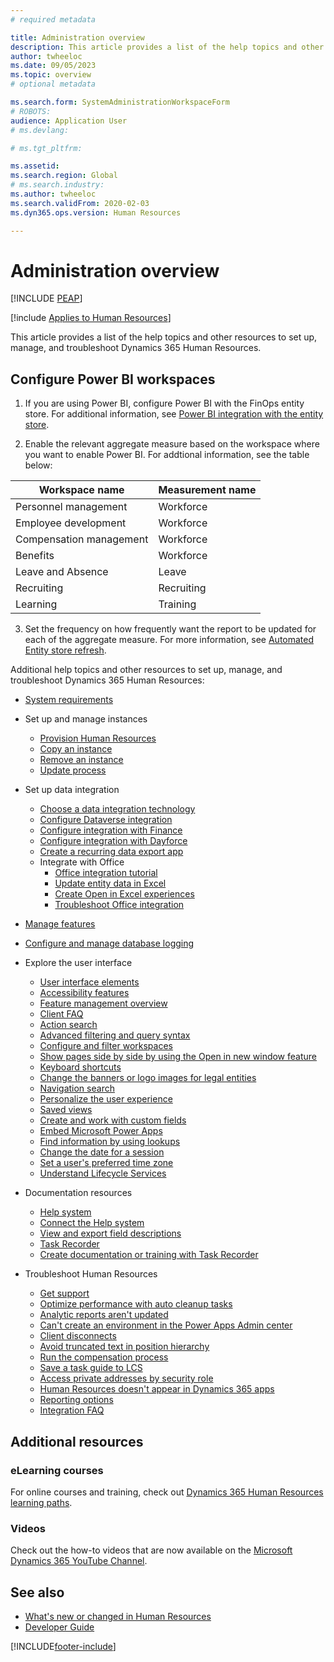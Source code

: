 ```yaml
---
# required metadata

title: Administration overview
description: This article provides a list of the help topics and other resources to set up, manage, and troubleshoot Dynamics 365 Human Resources.
author: twheeloc
ms.date: 09/05/2023
ms.topic: overview
# optional metadata

ms.search.form: SystemAdministrationWorkspaceForm
# ROBOTS: 
audience: Application User
# ms.devlang: 

# ms.tgt_pltfrm: 

ms.assetid: 
ms.search.region: Global
# ms.search.industry: 
ms.author: twheeloc
ms.search.validFrom: 2020-02-03
ms.dyn365.ops.version: Human Resources

---
```


# Administration overview


[!INCLUDE [PEAP](../includes/peap-1.md)]

[!include [Applies to Human Resources](../includes/applies-to-hr.md)]

This article provides a list of the help topics and other resources to set up, manage, and troubleshoot Dynamics 365 Human Resources.

## Configure Power BI workspaces
1.	If you are using Power BI, configure Power BI with the FinOps entity store. For additional information, see [Power BI integration with the entity store](../fin-ops-core/dev-itpro/analytics/power-bi-integration-entity-store.md). 

2.	Enable the relevant aggregate measure based on the workspace where you want to enable Power BI. For addtional information, see the table below:  

|Workspace name	|Measurement name|
|-------------|-----------------|
|Personnel management|Workforce|
|Employee development|Workforce|
|Compensation management|Workforce|
|Benefits|	Workforce|
|Leave and Absence	|Leave|
|Recruiting	|Recruiting|
|Learning	|Training|

3.	Set the frequency on how frequently want the report to be updated for each of the aggregate measure. For more information, see [Automated Entity store refresh](../fin-ops-core/dev-itpro/analytics/automated-entity-store-refresh.md).


Additional help topics and other resources to set up, manage, and troubleshoot Dynamics 365 Human Resources:

- [System requirements](hr-admin-system-requirements.md)

- Set up and manage instances
  - [Provision Human Resources](hr-admin-setup-provision.md)
  - [Copy an instance](hr-admin-setup-copy-instance.md)
  - [Remove an instance](hr-admin-setup-remove-instance.md)
  - [Update process](hr-admin-setup-update-process.md)

- Set up data integration
  - [Choose a data integration technology](hr-admin-integration-choose-technology.md)
  - [Configure Dataverse integration](hr-admin-integration-common-data-service.md)
  - [Configure integration with Finance](hr-admin-integration-finance.md)
  - [Configure integration with Dayforce](hr-admin-integration-dayforce.md)
  - [Create a recurring data export app](hr-admin-integration-recurring-data-export.md)
  - Integrate with Office
    - [Office integration tutorial](../fin-ops-core/dev-itpro/office-integration/office-integration-tutorial.md?toc=/dynamics365/unified-operations/talent/toc.json)
    - [Update entity data in Excel](../fin-ops-core/dev-itpro/office-integration/use-excel-add-in.md?toc=/dynamics365/unified-operations/talent/toc.json)
    - [Create Open in Excel experiences](../fin-ops-core/dev-itpro/office-integration/office-integration-edit-excel.md?toc=/dynamics365/unified-operations/talent/toc.json)
    - [Troubleshoot Office integration](../fin-ops-core/dev-itpro/office-integration/office-integration-troubleshooting.md?toc=/dynamics365/unified-operations/talent/toc.json)

- [Manage features](hr-admin-manage-features.md)

- [Configure and manage database logging](hr-admin-database-logging.md)

- Explore the user interface
  - [User interface elements](../fin-ops-core/fin-ops/get-started/user-interface-elements.md?toc=/dynamics365/human-resources/toc.json)
  - [Accessibility features](../fin-ops-core/fin-ops/get-started/accessibility-features.md?toc=/dynamics365/human-resources/toc.json)
  - [Feature management overview](../fin-ops-core/fin-ops/get-started/feature-management/feature-management-overview.md?toc=/dynamics365/human-resources/toc.json)
  - [Client FAQ](../fin-ops-core/fin-ops/get-started/client-faq.md?toc=/dynamics365/human-resources/toc.json)
  - [Action search](../fin-ops-core/fin-ops/get-started/action-search.md?toc=/dynamics365/human-resources/toc.json)
  - [Advanced filtering and query syntax](../fin-ops-core/fin-ops/get-started/advanced-filtering-query-options.md?toc=/dynamics365/human-resources/toc.json)
  - [Configure and filter workspaces](../fin-ops-core/fin-ops/get-started/configure-filter-workspaces.md?toc=/dynamics365/financehuman-resources/toc.json)
  - [Show pages side by side by using the Open in new window feature](../fin-ops-core/fin-ops/get-started/display-pages-side-by-side.md?toc=/dynamics365/human-resources/toc.json)
  - [Keyboard shortcuts](../fin-ops-core/fin-ops/get-started/shortcut-keys.md?toc=/dynamics365/human-resources/toc.json)
  - [Change the banners or logo images for legal entities](../fin-ops-core/fin-ops/get-started/tasks/change-banner-or-logo.md?toc=/dynamics365/human-resources/toc.json)
  - [Navigation search](../fin-ops-core/fin-ops/get-started/navigation-search.md?toc=/dynamics365/human-resources/toc.json)
  - [Personalize the user experience](../fin-ops-core/fin-ops/get-started/personalize-user-experience.md?toc=/dynamics365/human-resources/toc.json)
  - [Saved views](../fin-ops-core/fin-ops/get-started/saved-views.md?toc=/dynamics365/human-resources/toc.json)
  - [Create and work with custom fields](../fin-ops-core/fin-ops/get-started/user-defined-fields.md?toc=/dynamics365/human-resources/toc.json)
  - [Embed Microsoft Power Apps](../fin-ops-core/fin-ops/get-started/embed-power-apps.md?toc=/dynamics365/human-resources/toc.json)
  - [Find information by using lookups](../fin-ops-core/fin-ops/get-started/use-lookups-to-find-information.md?toc=/dynamics365/human-resources/toc.json)
  - [Change the date for a session](../fin-ops-core/fin-ops/organization-administration/tasks/change-date-session.md?toc=/dynamics365/human-resources/toc.json)
  - [Set a user's preferred time zone](../fin-ops-core/fin-ops/organization-administration/tasks/set-users-preferred-time-zone.md?toc=/dynamics365/human-resources/toc.json)
  - [Understand Lifecycle Services](../fin-ops-core/dev-itpro/lifecycle-services/lcs-works-lcs.md?toc=/dynamics365/human-resources/toc.json)

- Documentation resources
  - [Help system](../fin-ops-core/fin-ops/get-started/help-overview.md?toc=/dynamics365/human-resources/toc.json)
  - [Connect the Help system](../fin-ops-core/fin-ops/get-started/help-connect.md?toc=/dynamics365/human-resources/toc.json)
  - [View and export field descriptions](../fin-ops-core/fin-ops/get-started/view-export-field-descriptions.md?toc=/dynamics365/human-resources/toc.json)
  - [Task Recorder](../fin-ops-core/dev-itpro/user-interface/task-recorder.md?toc=/dynamics365/human-resources/toc.json)
  - [Create documentation or training with Task Recorder](../fin-ops-core/dev-itpro/user-interface/task-recorder-training-docs.md?toc=/dynamics365/human-resources/toc.json)

- Troubleshoot Human Resources
  - [Get support](../fin-ops-core/dev-itpro/lifecycle-services/lcs-support.md)
  - [Optimize performance with auto cleanup tasks](hr-admin-troubleshooting-batch-history.md)
  - [Analytic reports aren't updated](hr-admin-troubleshooting-analytic-reports.md)
  - [Can't create an environment in the Power Apps Admin center](hr-admin-troubleshooting-power-apps.md)
  - [Client disconnects](hr-admin-troubleshooting-disconnect.md)
  - [Avoid truncated text in position hierarchy](hr-admin-troubleshooting-truncate.md)
  - [Run the compensation process](hr-admin-troubleshooting-compensation.md)
  - [Save a task guide to LCS](hr-admin-troubleshooting-task-guide.md)
  - [Access private addresses by security role](hr-admin-troubleshooting-private-addresses.md)
  - [Human Resources doesn't appear in Dynamics 365 apps](hr-admin-troubleshooting-not-in-apps.md)
  - [Reporting options](hr-admin-troubleshooting-reporting.md)
  - [Integration FAQ](hr-admin-troubleshooting-integration.md)

## Additional resources

### eLearning courses

For online courses and training, check out [Dynamics 365 Human Resources learning paths](/training/browse/?products=dynamics-human-resources&resource_type=learning%20path).

### Videos

Check out the how-to videos that are now available on the [Microsoft Dynamics 365 YouTube Channel](https://www.youtube.com/channel/UCJGCg4rB3QSs8y_1FquelBQ).

## See also

- [What's new or changed in Human Resources](hr-admin-whats-new.md)
- [Developer Guide](hr-developer-overview.md)


[!INCLUDE[footer-include](../includes/footer-banner.md)]
